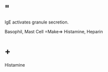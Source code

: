 # "

IgE activates granule secretion.

Basophil, Mast Cell =Make=> Histamine, Heparin

# +

Histamine
